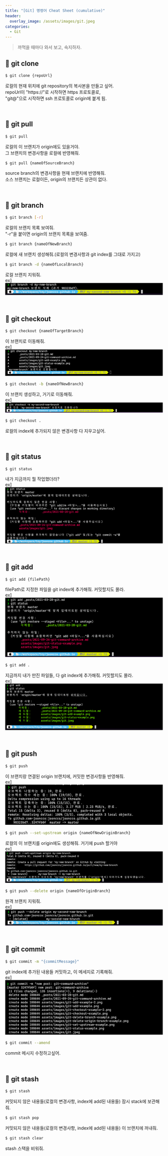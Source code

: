 ```yaml
---
title: "[Git] 명령어 Cheat Sheet (cumulative)"
header:
  overlay_image: /assets/images/git.jpeg
categories:
  - Git
---
```


> 까먹을 때마다 와서 보고, 숙지하자.

## 🐣 git clone

```bash
$ git clone {repoUrl}
```
로컬의 현재 위치에 git repository의 복사본을 만들고 싶어.  
repoUrl이 "<span class="bolster">https://</span>"로 시작하면 https 프로토콜로,  
"<span class="bolster">git@</span>"으로 시작하면 ssh 프로토콜로 origin에 붙게 됨.

<br/>


## 🐣 git pull

```bash
$ git pull
```
로컬의 이 브랜치가 origin에도 있을거야.  
그 브랜치의 변경사항을 로컬에 반영해줘.

```bash
$ git pull {nameOfSourceBranch}
```
source branch의 변경사항을 현재 브랜치에 반영해줘.  
소스 브랜치는 로컬이든, origin의 브랜치든 상관이 없다.


<br/>


## 🐣 git branch

```bash
$ git branch [-r]
```
로컬의 브랜치 목록 보여줘.  
"<span class="bolster">-r</span>"을 붙이면 origin의 브랜치 목록을 보여줌.

```bash
$ git branch {nameOfNewBranch}
```
로컬에 새 브랜치 생성해줘.(로컬의 변경사항과 git index를 그대로 가지고)

```bash
$ git branch -d {nameOfLocalBranch}
```
로컬 브랜치 지워줘.  
ex]
<img src="/assets/images/git-delete-branch-example.png"/>

<br/>


## 🐣 git checkout

```bash
$ git checkout {nameOfTargetBranch}
```
이 브랜치로 이동해줘.  
ex]
<img src="/assets/images/git-checkout-example.png"/>

```bash
$ git checkout -b {nameOfNewBranch}
```
이 브랜치 생성하고, 거기로 이동해줘.  
ex]
<img src="/assets/images/git-checkout-example-2.png"/>

```bash
$ git checkout .
```
로컬의 index에 추가되지 않은 변경사항 다 지우고싶어.

<br/>


## 🐣 git status

```bash
$ git status
```
내가 지금까지 뭘 작업했더라?  
ex]
<img src="/assets/images/git-status-example.png"/>

<br/>


## 🐣 git add

```bash
$ git add {filePath}
```
filePath로 지정한 파일을 git index에 추가해줘. 커밋할지도 몰라.  
ex]
<img src="/assets/images/git-add-example.png"/>

```bash
$ git add .
```
지금까지 내가 만진 파일들, 다 git index에 추가해줘. 커밋할지도 몰라.  
ex]
<img src="/assets/images/git-add-example-2.png"/>

<br/>


## 🐣 git push

```bash
$ git push
```
이 브랜치랑 연결된 origin 브랜치에, 커밋한 변경사항들 반영해줘.  
ex]
<img src="/assets/images/git-push-example.png"/>

```bash
$ git push --set-upstream origin {nameOfNewOriginBranch}
```
로컬의 이 브랜치를 origin에도 생성해줘. 거기에 push 할거야  
ex]
<img src="/assets/images/git-set-upstream-example.png"/>

```bash
$ git push --delete origin {nameOfOriginBranch}
```
원격 브랜치 지워줘.  
ex]
<img src="/assets/images/git-delete-origin-branch-example.png"/>

<br/>


## 🐣 git commit

```bash
$ git commit -m "{commitMessage}"
```
git index에 추가된 내용들 커밋하고, 이 메세지로 기록해줘.  
ex]
<img src="/assets/images/git-commit-example.png"/>

```bash
$ git commit --amend
```
commit 메시지 수정하고싶어.  

<br/>


## 🐣 git stash

```bash
$ git stash
```
커밋되지 않은 내용들(로컬의 변경사항, index에 add된 내용들) 잠시 stack에 보관해줘.

```bash
$ git stash pop
```
커밋되지 않은 내용들(로컬의 변경사항, index에 add된 내용들) 이 브랜치에 꺼내줘.

```bash
$ git stash clear
```
stash 스택을 비워줘.

